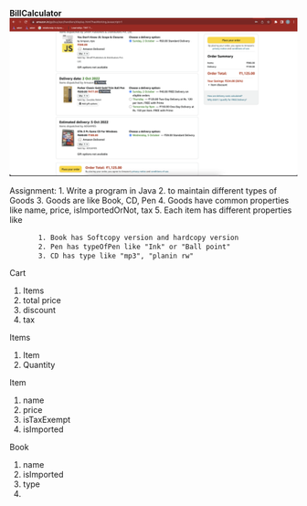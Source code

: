 **BillCalculator**
    ![amazon cart](amazon-cart.png "Title")

   Assignment:
        1. Write a program in Java 
        2. to maintain different types of Goods
        3. Goods are like Book, CD, Pen
        4. Goods have common properties like name, price, isImportedOrNot, tax
        5. Each item has different properties like 

           1. Book has Softcopy version and hardcopy version
           2. Pen has typeOfPen like "Ink" or "Ball point"
           3. CD has type like "mp3", "planin rw"


Cart
1. Items
2. total price
3. discount
4. tax

Items
1. Item
2. Quantity

Item
1. name
2. price
3. isTaxExempt
4. isImported

Book
1. name
2. isImported
3. type
4. 
